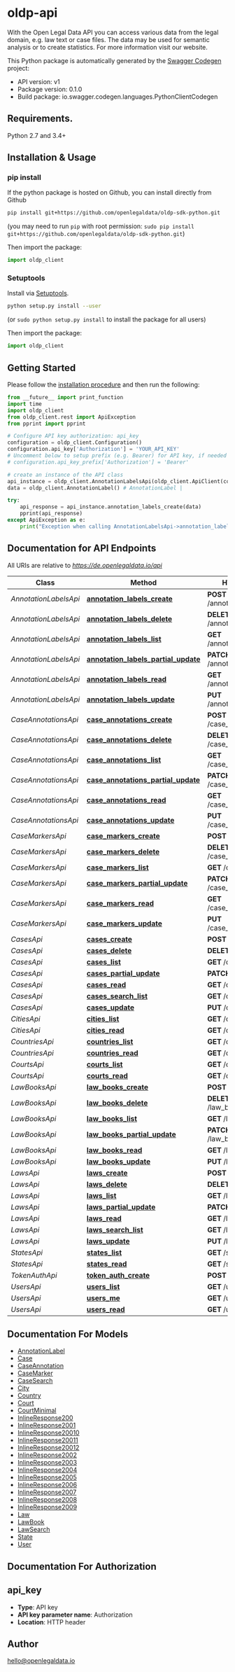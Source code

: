 # oldp-api
With the Open Legal Data API you can access various data from the legal domain, e.g. law text or case files. The data may be used for semantic analysis or to create statistics. For more information visit our website.

This Python package is automatically generated by the [Swagger Codegen](https://github.com/swagger-api/swagger-codegen) project:

- API version: v1
- Package version: 0.1.0
- Build package: io.swagger.codegen.languages.PythonClientCodegen

## Requirements.

Python 2.7 and 3.4+

## Installation & Usage
### pip install

If the python package is hosted on Github, you can install directly from Github

```sh
pip install git+https://github.com/openlegaldata/oldp-sdk-python.git
```
(you may need to run `pip` with root permission: `sudo pip install git+https://github.com/openlegaldata/oldp-sdk-python.git`)

Then import the package:
```python
import oldp_client 
```

### Setuptools

Install via [Setuptools](http://pypi.python.org/pypi/setuptools).

```sh
python setup.py install --user
```
(or `sudo python setup.py install` to install the package for all users)

Then import the package:
```python
import oldp_client
```

## Getting Started

Please follow the [installation procedure](#installation--usage) and then run the following:

```python
from __future__ import print_function
import time
import oldp_client
from oldp_client.rest import ApiException
from pprint import pprint

# Configure API key authorization: api_key
configuration = oldp_client.Configuration()
configuration.api_key['Authorization'] = 'YOUR_API_KEY'
# Uncomment below to setup prefix (e.g. Bearer) for API key, if needed
# configuration.api_key_prefix['Authorization'] = 'Bearer'

# create an instance of the API class
api_instance = oldp_client.AnnotationLabelsApi(oldp_client.ApiClient(configuration))
data = oldp_client.AnnotationLabel() # AnnotationLabel | 

try:
    api_response = api_instance.annotation_labels_create(data)
    pprint(api_response)
except ApiException as e:
    print("Exception when calling AnnotationLabelsApi->annotation_labels_create: %s\n" % e)

```

## Documentation for API Endpoints

All URIs are relative to *https://de.openlegaldata.io/api*

Class | Method | HTTP request | Description
------------ | ------------- | ------------- | -------------
*AnnotationLabelsApi* | [**annotation_labels_create**](docs/AnnotationLabelsApi.md#annotation_labels_create) | **POST** /annotation_labels/ | 
*AnnotationLabelsApi* | [**annotation_labels_delete**](docs/AnnotationLabelsApi.md#annotation_labels_delete) | **DELETE** /annotation_labels/{id}/ | 
*AnnotationLabelsApi* | [**annotation_labels_list**](docs/AnnotationLabelsApi.md#annotation_labels_list) | **GET** /annotation_labels/ | 
*AnnotationLabelsApi* | [**annotation_labels_partial_update**](docs/AnnotationLabelsApi.md#annotation_labels_partial_update) | **PATCH** /annotation_labels/{id}/ | 
*AnnotationLabelsApi* | [**annotation_labels_read**](docs/AnnotationLabelsApi.md#annotation_labels_read) | **GET** /annotation_labels/{id}/ | 
*AnnotationLabelsApi* | [**annotation_labels_update**](docs/AnnotationLabelsApi.md#annotation_labels_update) | **PUT** /annotation_labels/{id}/ | 
*CaseAnnotationsApi* | [**case_annotations_create**](docs/CaseAnnotationsApi.md#case_annotations_create) | **POST** /case_annotations/ | 
*CaseAnnotationsApi* | [**case_annotations_delete**](docs/CaseAnnotationsApi.md#case_annotations_delete) | **DELETE** /case_annotations/{id}/ | 
*CaseAnnotationsApi* | [**case_annotations_list**](docs/CaseAnnotationsApi.md#case_annotations_list) | **GET** /case_annotations/ | 
*CaseAnnotationsApi* | [**case_annotations_partial_update**](docs/CaseAnnotationsApi.md#case_annotations_partial_update) | **PATCH** /case_annotations/{id}/ | 
*CaseAnnotationsApi* | [**case_annotations_read**](docs/CaseAnnotationsApi.md#case_annotations_read) | **GET** /case_annotations/{id}/ | 
*CaseAnnotationsApi* | [**case_annotations_update**](docs/CaseAnnotationsApi.md#case_annotations_update) | **PUT** /case_annotations/{id}/ | 
*CaseMarkersApi* | [**case_markers_create**](docs/CaseMarkersApi.md#case_markers_create) | **POST** /case_markers/ | 
*CaseMarkersApi* | [**case_markers_delete**](docs/CaseMarkersApi.md#case_markers_delete) | **DELETE** /case_markers/{id}/ | 
*CaseMarkersApi* | [**case_markers_list**](docs/CaseMarkersApi.md#case_markers_list) | **GET** /case_markers/ | 
*CaseMarkersApi* | [**case_markers_partial_update**](docs/CaseMarkersApi.md#case_markers_partial_update) | **PATCH** /case_markers/{id}/ | 
*CaseMarkersApi* | [**case_markers_read**](docs/CaseMarkersApi.md#case_markers_read) | **GET** /case_markers/{id}/ | 
*CaseMarkersApi* | [**case_markers_update**](docs/CaseMarkersApi.md#case_markers_update) | **PUT** /case_markers/{id}/ | 
*CasesApi* | [**cases_create**](docs/CasesApi.md#cases_create) | **POST** /cases/ | 
*CasesApi* | [**cases_delete**](docs/CasesApi.md#cases_delete) | **DELETE** /cases/{id}/ | 
*CasesApi* | [**cases_list**](docs/CasesApi.md#cases_list) | **GET** /cases/ | 
*CasesApi* | [**cases_partial_update**](docs/CasesApi.md#cases_partial_update) | **PATCH** /cases/{id}/ | 
*CasesApi* | [**cases_read**](docs/CasesApi.md#cases_read) | **GET** /cases/{id}/ | 
*CasesApi* | [**cases_search_list**](docs/CasesApi.md#cases_search_list) | **GET** /cases/search/ | 
*CasesApi* | [**cases_update**](docs/CasesApi.md#cases_update) | **PUT** /cases/{id}/ | 
*CitiesApi* | [**cities_list**](docs/CitiesApi.md#cities_list) | **GET** /cities/ | 
*CitiesApi* | [**cities_read**](docs/CitiesApi.md#cities_read) | **GET** /cities/{id}/ | 
*CountriesApi* | [**countries_list**](docs/CountriesApi.md#countries_list) | **GET** /countries/ | 
*CountriesApi* | [**countries_read**](docs/CountriesApi.md#countries_read) | **GET** /countries/{id}/ | 
*CourtsApi* | [**courts_list**](docs/CourtsApi.md#courts_list) | **GET** /courts/ | 
*CourtsApi* | [**courts_read**](docs/CourtsApi.md#courts_read) | **GET** /courts/{id}/ | 
*LawBooksApi* | [**law_books_create**](docs/LawBooksApi.md#law_books_create) | **POST** /law_books/ | 
*LawBooksApi* | [**law_books_delete**](docs/LawBooksApi.md#law_books_delete) | **DELETE** /law_books/{id}/ | 
*LawBooksApi* | [**law_books_list**](docs/LawBooksApi.md#law_books_list) | **GET** /law_books/ | 
*LawBooksApi* | [**law_books_partial_update**](docs/LawBooksApi.md#law_books_partial_update) | **PATCH** /law_books/{id}/ | 
*LawBooksApi* | [**law_books_read**](docs/LawBooksApi.md#law_books_read) | **GET** /law_books/{id}/ | 
*LawBooksApi* | [**law_books_update**](docs/LawBooksApi.md#law_books_update) | **PUT** /law_books/{id}/ | 
*LawsApi* | [**laws_create**](docs/LawsApi.md#laws_create) | **POST** /laws/ | 
*LawsApi* | [**laws_delete**](docs/LawsApi.md#laws_delete) | **DELETE** /laws/{id}/ | 
*LawsApi* | [**laws_list**](docs/LawsApi.md#laws_list) | **GET** /laws/ | 
*LawsApi* | [**laws_partial_update**](docs/LawsApi.md#laws_partial_update) | **PATCH** /laws/{id}/ | 
*LawsApi* | [**laws_read**](docs/LawsApi.md#laws_read) | **GET** /laws/{id}/ | 
*LawsApi* | [**laws_search_list**](docs/LawsApi.md#laws_search_list) | **GET** /laws/search/ | 
*LawsApi* | [**laws_update**](docs/LawsApi.md#laws_update) | **PUT** /laws/{id}/ | 
*StatesApi* | [**states_list**](docs/StatesApi.md#states_list) | **GET** /states/ | 
*StatesApi* | [**states_read**](docs/StatesApi.md#states_read) | **GET** /states/{id}/ | 
*TokenAuthApi* | [**token_auth_create**](docs/TokenAuthApi.md#token_auth_create) | **POST** /token-auth/ | 
*UsersApi* | [**users_list**](docs/UsersApi.md#users_list) | **GET** /users/ | 
*UsersApi* | [**users_me**](docs/UsersApi.md#users_me) | **GET** /users/me/ | 
*UsersApi* | [**users_read**](docs/UsersApi.md#users_read) | **GET** /users/{id}/ | 


## Documentation For Models

 - [AnnotationLabel](docs/AnnotationLabel.md)
 - [Case](docs/Case.md)
 - [CaseAnnotation](docs/CaseAnnotation.md)
 - [CaseMarker](docs/CaseMarker.md)
 - [CaseSearch](docs/CaseSearch.md)
 - [City](docs/City.md)
 - [Country](docs/Country.md)
 - [Court](docs/Court.md)
 - [CourtMinimal](docs/CourtMinimal.md)
 - [InlineResponse200](docs/InlineResponse200.md)
 - [InlineResponse2001](docs/InlineResponse2001.md)
 - [InlineResponse20010](docs/InlineResponse20010.md)
 - [InlineResponse20011](docs/InlineResponse20011.md)
 - [InlineResponse20012](docs/InlineResponse20012.md)
 - [InlineResponse2002](docs/InlineResponse2002.md)
 - [InlineResponse2003](docs/InlineResponse2003.md)
 - [InlineResponse2004](docs/InlineResponse2004.md)
 - [InlineResponse2005](docs/InlineResponse2005.md)
 - [InlineResponse2006](docs/InlineResponse2006.md)
 - [InlineResponse2007](docs/InlineResponse2007.md)
 - [InlineResponse2008](docs/InlineResponse2008.md)
 - [InlineResponse2009](docs/InlineResponse2009.md)
 - [Law](docs/Law.md)
 - [LawBook](docs/LawBook.md)
 - [LawSearch](docs/LawSearch.md)
 - [State](docs/State.md)
 - [User](docs/User.md)


## Documentation For Authorization


## api_key

- **Type**: API key
- **API key parameter name**: Authorization
- **Location**: HTTP header


## Author

hello@openlegaldata.io

